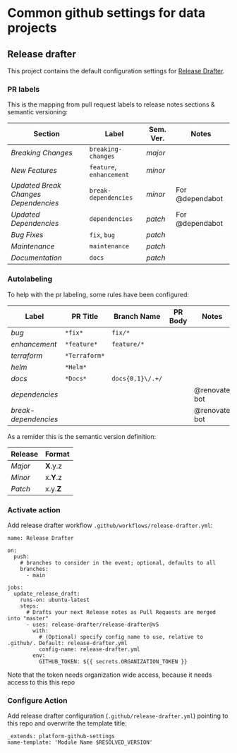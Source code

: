 # Common github settings for data projects

## Release drafter
This project contains the default configuration settings for [Release Drafter](https://github.com/marketplace/actions/release-drafter).

### PR labels

This is the mapping from pull request labels to release notes sections & semantic versioning:

|Section|Label|Sem. Ver.| Notes|
|-------|-----|---------|------|
|*Breaking Changes*|`breaking-changes`| *major*
|*New Features*|`feature`, `enhancement`| *minor*
|*Updated Break Changes Dependencies*|`break-dependencies`|*minor*| For @dependabot
|*Updated Dependencies*|`dependencies`|*patch*| For @dependabot
|*Bug Fixes*|`fix`, `bug`| *patch*
|*Maintenance*|`maintenance`| *patch*
|*Documentation*|`docs`| *patch*

### Autolabeling

To help with the pr labeling, some rules have been configured:

| Label | PR Title| Branch Name | PR Body | Notes|
|-------|---------|-------------|---------|------|
|*bug*|`*fix*`|`fix/*`||
|*enhancement*|`*feature*` | `feature/*` | |
|*terraform*|`*Terraform*`|||
|*helm*|`*Helm*`|||
|*docs*|`*Docs*`|`docs{0,1}\/.+/`||
|*dependencies*||||@renovate bot
|*break-dependencies*||||@renovate bot

As a remider this is the semantic version definition:

|Release|Format|
|-------|------|
|*Major*|**X**.y.z|
|*Minor*|x.**Y**.z|
|*Patch*|x.y.**Z**|

### Activate action
Add release drafter workflow `.github/workflows/release-drafter.yml`:
```
name: Release Drafter

on:
  push:
    # branches to consider in the event; optional, defaults to all
    branches:
      - main

jobs:
  update_release_draft:
    runs-on: ubuntu-latest
    steps:
      # Drafts your next Release notes as Pull Requests are merged into "master"
      - uses: release-drafter/release-drafter@v5
        with:
          # (Optional) specify config name to use, relative to .github/. Default: release-drafter.yml
          config-name: release-drafter.yml
        env:
          GITHUB_TOKEN: ${{ secrets.ORGANIZATION_TOKEN }}
```

Note that the token needs organization wide access, because it needs access to this this repo

### Configure Action
Add release drafter configuration (`.github/release-drafter.yml`) pointing to this repo and overwrite the template title:
```
_extends: platform-github-settings
name-template: 'Module Name $RESOLVED_VERSION'
```
